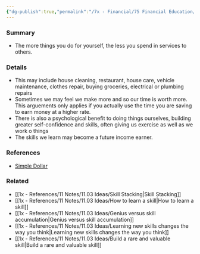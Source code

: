 ```yaml
---
{"dg-publish":true,"permalink":"/7x - Financial/75 Financial Education/75.01 Financial Notes/Learn how to do things for yourself/","title":"Learn how to do things for yourself","noteIcon":""}
---
```



### Summary
- The more things you do for yourself, the less you spend in services to others.

### Details
- This may include house cleaning, restaurant, house care, vehicle maintenance, clothes repair, buying groceries, electrical or plumbing repairs
- Sometimes we may feel we make more and so our time is worth more. This arguements only applies if you actually use the time you are saving to earn money at a higher rate.
- There is also a psychological benefit to doing things ourselves, building greater self-confidence and skills, often giving us exercise as well as we work o things
- The skills we learn may become a future income earner.

### References
- [Simple Dollar](https://web.archive.org/web/20110902020254/http://www.thesimpledollar.com/)

### Related
- [[1x - References/11 Notes/11.03 Ideas/Skill Stacking\|Skill Stacking]]
- [[1x - References/11 Notes/11.03 Ideas/How to learn a skill\|How to learn a skill]]
- [[1x - References/11 Notes/11.03 Ideas/Genius versus skill accumulation\|Genius versus skill accumulation]]
- [[1x - References/11 Notes/11.03 Ideas/Learning new skills changes the way you think\|Learning new skills changes the way you think]]
- [[1x - References/11 Notes/11.03 Ideas/Build a rare and valuable skill\|Build a rare and valuable skill]]